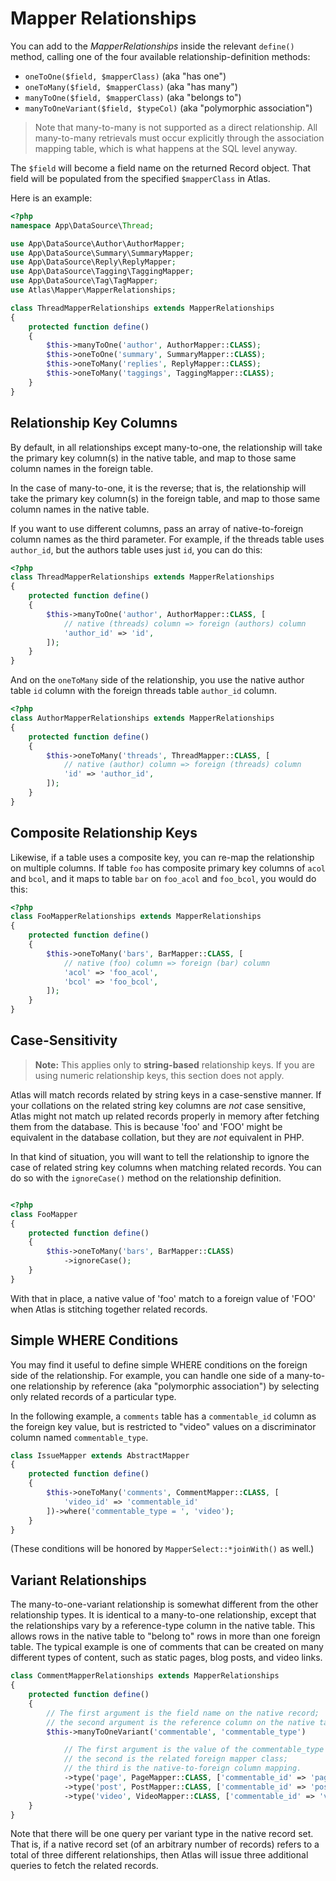 # Mapper Relationships

You can add to the _MapperRelationships_ inside the relevant `define()` method,
calling one of the four available relationship-definition methods:

- `oneToOne($field, $mapperClass)` (aka "has one")
- `oneToMany($field, $mapperClass)` (aka "has many")
- `manyToOne($field, $mapperClass)` (aka "belongs to")
- `manyToOneVariant($field, $typeCol)` (aka "polymorphic association")

> Note that many-to-many is not supported as a direct relationship. All
> many-to-many retrievals must occur explicitly through the association mapping
> table, which is what happens at the SQL level anyway.

The `$field` will become a field name on the returned Record object. That field
will be populated from the specified `$mapperClass` in Atlas.

Here is an example:

```php
<?php
namespace App\DataSource\Thread;

use App\DataSource\Author\AuthorMapper;
use App\DataSource\Summary\SummaryMapper;
use App\DataSource\Reply\ReplyMapper;
use App\DataSource\Tagging\TaggingMapper;
use App\DataSource\Tag\TagMapper;
use Atlas\Mapper\MapperRelationships;

class ThreadMapperRelationships extends MapperRelationships
{
    protected function define()
    {
        $this->manyToOne('author', AuthorMapper::CLASS);
        $this->oneToOne('summary', SummaryMapper::CLASS);
        $this->oneToMany('replies', ReplyMapper::CLASS);
        $this->oneToMany('taggings', TaggingMapper::CLASS);
    }
}
```

## Relationship Key Columns

By default, in all relationships except many-to-one, the relationship will take
the primary key column(s) in the native table, and map to those same column
names in the foreign table.

In the case of many-to-one, it is the reverse; that is, the relationship will
take the primary key column(s) in the foreign table, and map to those same
column names in the native table.

If you want to use different columns, pass an array of native-to-foreign column
names as the third parameter. For example, if the threads table uses
`author_id`, but the authors table uses just `id`, you can do this:

```php
<?php
class ThreadMapperRelationships extends MapperRelationships
{
    protected function define()
    {
        $this->manyToOne('author', AuthorMapper::CLASS, [
            // native (threads) column => foreign (authors) column
            'author_id' => 'id',
        ]);
    }
}

```
And on the `oneToMany` side of the relationship, you use the native author table
`id` column with the foreign threads table `author_id` column.

```php
<?php
class AuthorMapperRelationships extends MapperRelationships
{
    protected function define()
    {
        $this->oneToMany('threads', ThreadMapper::CLASS, [
            // native (author) column => foreign (threads) column
            'id' => 'author_id',
        ]);
    }
}
```

## Composite Relationship Keys

Likewise, if a table uses a composite key, you can re-map the relationship on
multiple columns. If table `foo` has composite primary key columns of `acol` and
`bcol`, and it maps to table `bar` on `foo_acol` and `foo_bcol`, you would do
this:

```php
<?php
class FooMapperRelationships extends MapperRelationships
{
    protected function define()
    {
        $this->oneToMany('bars', BarMapper::CLASS, [
            // native (foo) column => foreign (bar) column
            'acol' => 'foo_acol',
            'bcol' => 'foo_bcol',
        ]);
    }
}
```

## Case-Sensitivity

> **Note:**
  This applies only to **string-based** relationship keys. If you are
  using numeric relationship keys, this section does not apply.

Atlas will match records related by string keys in a case-senstive manner. If
your collations on the related string key columns are *not* case sensitive,
Atlas might not match up related records properly in memory after fetching them
from the database. This is because 'foo' and 'FOO' might be equivalent in the
database collation, but they are *not* equivalent in PHP.

In that kind of situation, you will want to tell the relationship to ignore the
case of related string key columns when matching related records. You can do so
with the `ignoreCase()` method on the relationship definition.

```php

<?php
class FooMapper
{
    protected function define()
    {
        $this->oneToMany('bars', BarMapper::CLASS)
            ->ignoreCase();
    }
}
```

With that in place, a native value of 'foo' match to a foreign value of 'FOO'
when Atlas is stitching together related records.

## Simple WHERE Conditions

You may find it useful to define simple WHERE conditions on the foreign side of
the relationship. For example, you can handle one side of a many-to-one
relationship by reference (aka "polymorphic association") by selecting only
related records of a particular type.

In the following example, a `comments` table has a `commentable_id` column as
the foreign key value, but is restricted to "video" values on a discriminator
column named `commentable_type`.

```php
class IssueMapper extends AbstractMapper
{
    protected function define()
    {
        $this->oneToMany('comments', CommentMapper::CLASS, [
            'video_id' => 'commentable_id'
        ])->where('commentable_type = ', 'video');
    }
}
```

(These conditions will be honored by `MapperSelect::*joinWith()` as well.)

## Variant Relationships

The many-to-one-variant relationship is somewhat different from the other
relationship types. It is identical to a many-to-one relationship, except that
the relationships vary by a reference-type column in the native table. This
allows rows in the native table to "belong to" rows in more than one foreign
table. The typical example is one of comments that can be created on many
different types of content, such as static pages, blog posts, and video links.

```php
class CommentMapperRelationships extends MapperRelationships
{
    protected function define()
    {
        // The first argument is the field name on the native record;
        // the second argument is the reference column on the native table.
        $this->manyToOneVariant('commentable', 'commentable_type')

            // The first argument is the value of the commentable_type column;
            // the second is the related foreign mapper class;
            // the third is the native-to-foreign column mapping.
            ->type('page', PageMapper::CLASS, ['commentable_id' => 'page_id'])
            ->type('post', PostMapper::CLASS, ['commentable_id' => 'post_id'])
            ->type('video', VideoMapper::CLASS, ['commentable_id' => 'video_id']);
    }
}
```

Note that there will be one query per variant type in the native record set.
That is, if a native record set (of an arbitrary number of records) refers to a
total of three different relationships, then Atlas will issue three additional
queries to fetch the related records.
